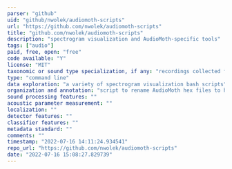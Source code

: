 ```yaml
---
parser: "github"
uid: "github/nwolek/audiomoth-scripts"
url: "https://github.com/nwolek/audiomoth-scripts"
title: "github.com/nwolek/audiomoth-scripts"
description: "spectrogram visualization and AudioMoth-specific tools"
tags: ["audio"]
paid, free, open: "free"
code available: "Y"
license: "MIT"
taxonomic or sound type specialization, if any: "recordings collected from AudioMoth recorders"
type: "command line"
data exploration: "a variety of spectrogram visualization bash scripts"
organization and annotation: "script to rename AudioMoth hex files to human-readable filenames"
sound processing features: ""
acoustic parameter measurement: ""
localization: ""
detector features: ""
classifier features: ""
metadata standard: ""
comments: ""
timestamp: "2022-07-16 14:11:24.934541"
repo_url: "https://github.com/nwolek/audiomoth-scripts"
date: "2022-07-16 15:08:27.829739"
---
```

